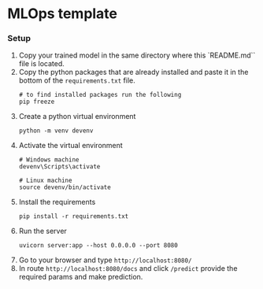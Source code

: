 # MLOps template

### Setup
1. Copy your trained model in the same directory where this `README.md`` file is located.
2. Copy the python packages that are already installed and paste it in the bottom of the `requirements.txt` file.  
    ```
    # to find installed packages run the following
    pip freeze
    ```
3. Create a python virtual environment
    ```
    python -m venv devenv
    ```
4. Activate the virtual environment
    ```
    # Windows machine
    devenv\Scripts\activate

    # Linux machine
    source devenv/bin/activate
    ```
5. Install the requirements
    ```
    pip install -r requirements.txt
    ```
6. Run the server
    ```
    uvicorn server:app --host 0.0.0.0 --port 8080
    ```
7. Go to your browser and type `http://localhost:8080/`
8. In route `http://localhost:8080/docs` and click `/predict` provide the required params and make prediction.
